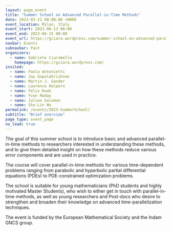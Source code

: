 ```yaml
---
layout: page_event
title: "Summer School on Advanced Parallel-in-Time Methods"
date: 2023-03-21 08:00:00 +0000
event_location: Milan, Italy
event_start: 2023-06-13 00:00
event_end: 2023-06-15 00:00
event_url: https://gciara.wordpress.com/summer-school-on-advanced-parallel-in-time-methods/
navbar: Events
subnavbar: Past
organizers:
  - name: Gabriele Ciaramella
    homepage: https://gciara.wordpress.com/
invited:
  - name: Paola Antonietti
  - name: Jay Gopalakrishnan
  - name: Martin J. Gander
  - name: Laurence Halpern
  - name: Felix Kwok
  - name: Yvon Maday
  - name: Julien Salomon
  - name: Shu-Lin Wu
permalink: /events/2023-SummerSchool/
subtitle: "Brief overview"
page_type: event_page
no_lead: true
---
```


The goal of this summer school is to introduce basic and advanced
parallel-in-time methods to researchers interested in understanding
these methods, and to give them detailed insight on how these methods
reduce various error components and are used in practice.

The course will cover parallel-in-time methods for various
time-dependent problems ranging from parabolic and hyperbolic partial
differential equations (PDEs) to PDE-constrained optimization
problems.

The school is suitable for young mathematicians (PhD students and
highly motivated Master Students), who wish to either get in touch
with parallel-in-time methods, as well as young researchers and
Post-docs who desire to strengthen and broaden their knowledge on
advanced time-parallelization techniques.

The event is funded by the European Mathematical Society and the Indam
GNCS group.


